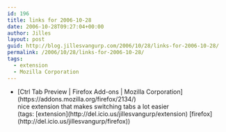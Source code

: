 ```yaml
---
id: 196
title: links for 2006-10-28
date: 2006-10-28T09:27:04+00:00
author: Jilles
layout: post
guid: http://blog.jillesvangurp.com/2006/10/28/links-for-2006-10-28/
permalink: /2006/10/28/links-for-2006-10-28/
tags:
  - extension
  - Mozilla Corporation
---
```

<ul class="delicious">
	<li>
		<div class="delicious-link">[Ctrl Tab Preview | Firefox Add-ons | Mozilla Corporation](https://addons.mozilla.org/firefox/2134/)</div>
		<div class="delicious-extended">nice extension that makes switching tabs a lot easier</div>
		<div class="delicious-tags">(tags: [extension](http://del.icio.us/jillesvangurp/extension) [firefox](http://del.icio.us/jillesvangurp/firefox))</div>
	</li>
</ul>
